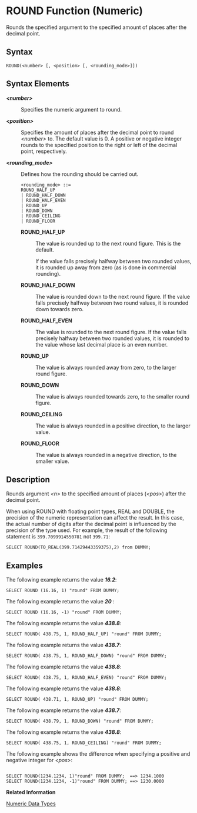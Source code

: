 <!-- loio20e6a27575191014bd54a07fd86c585d -->

# ROUND Function \(Numeric\)

Rounds the specified argument to the specified amount of places after the decimal point.



<a name="loio20e6a27575191014bd54a07fd86c585d__sql_function_round_1sql_function_round_syntax"/>

## Syntax

```
ROUND(<number> [, <position> [, <rounding_mode>]])
```



## Syntax Elements


<dl>
<dt><b>

*<number\>*

</b></dt>
<dd>

Specifies the numeric argument to round.



</dd><dt><b>

*<position\>*

</b></dt>
<dd>

Specifies the amount of places after the decimal point to round *<number\>* to. The default value is 0. A positive or negative integer rounds to the specified position to the right or left of the decimal point, respectively.



</dd><dt><b>

*<rounding\_mode\>*

</b></dt>
<dd>

Defines how the rounding should be carried out.

```
<rounding_mode> ::= 
ROUND_HALF_UP
| ROUND_HALF_DOWN
| ROUND_HALF_EVEN
| ROUND_UP
| ROUND_DOWN
| ROUND_CEILING
| ROUND_FLOOR
```


<dl>
<dt><b>

ROUND\_HALF\_UP

</b></dt>
<dd>

The value is rounded up to the next round figure. This is the default.

If the value falls precisely halfway between two rounded values, it is rounded up away from zero \(as is done in commercial rounding\).



</dd><dt><b>

ROUND\_HALF\_DOWN

</b></dt>
<dd>

The value is rounded down to the next round figure. If the value falls precisely halfway between two round values, it is rounded down towards zero.



</dd><dt><b>

ROUND\_HALF\_EVEN

</b></dt>
<dd>

The value is rounded to the next round figure. If the value falls precisely halfway between two rounded values, it is rounded to the value whose last decimal place is an even number.



</dd><dt><b>

ROUND\_UP

</b></dt>
<dd>

The value is always rounded away from zero, to the larger round figure.



</dd><dt><b>

ROUND\_DOWN

</b></dt>
<dd>

The value is always rounded towards zero, to the smaller round figure.



</dd><dt><b>

ROUND\_CEILING

</b></dt>
<dd>

The value is always rounded in a positive direction, to the larger value.



</dd><dt><b>

ROUND\_FLOOR

</b></dt>
<dd>

The value is always rounded in a negative direction, to the smaller value.



</dd>
</dl>



</dd>
</dl>



<a name="loio20e6a27575191014bd54a07fd86c585d__sql_function_round_1sql_function_round_description"/>

## Description

Rounds argument *<n\>* to the specified amount of places \(*<pos\>*\) after the decimal point.

When using ROUND with floating point types, REAL and DOUBLE, the precision of the numeric representation can affect the result. In this case, the actual number of digits after the decimal point is influenced by the precision of the type used. For example, the result of the following statement is `399.7099914550781` not `399.71`:

```
SELECT ROUND(TO_REAL(399.71429443359375),2) from DUMMY;
```



<a name="loio20e6a27575191014bd54a07fd86c585d__sql_function_round_1sql_function_round_examples"/>

## Examples

The following example returns the value ***16.2***:

```
SELECT ROUND (16.16, 1) "round" FROM DUMMY;
```

The following example returns the value ***20*** :

```
SELECT ROUND (16.16, -1) "round" FROM DUMMY;
```

The following example returns the value ***438.8***:

```
SELECT ROUND( 438.75, 1, ROUND_HALF_UP) "round" FROM DUMMY;
```

The following example returns the value ***438.7***:

```
SELECT ROUND( 438.75, 1, ROUND_HALF_DOWN) "round" FROM DUMMY;
```

The following example returns the value ***438.8***:

```
SELECT ROUND( 438.75, 1, ROUND_HALF_EVEN) "round" FROM DUMMY;
```

The following example returns the value ***438.8***:

```
SELECT ROUND( 438.71, 1, ROUND_UP) "round" FROM DUMMY;
```

The following example returns the value ***438.7***:

```
SELECT ROUND( 438.79, 1, ROUND_DOWN) "round" FROM DUMMY;
```

The following example returns the value ***438.8***:

```
SELECT ROUND( 438.75, 1, ROUND_CEILING) "round" FROM DUMMY;
```

The following example shows the difference when specifying a positive and negative integer for *<pos\>*:

```

SELECT ROUND(1234.1234, 1)"round" FROM DUMMY;  ==> 1234.1000
SELECT ROUND(1234.1234, -1)"round" FROM DUMMY; ==> 1230.0000

```

**Related Information**  


[Numeric Data Types](../numeric-data-types-4ee2f26.md "Numeric data types are used to store numeric information.")

